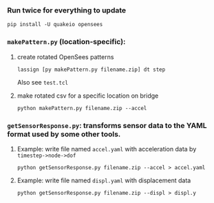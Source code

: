 ### Run twice for everything to update
```
pip install -U quakeio opensees
```

### ```makePattern.py``` (location-specific):
1. create rotated OpenSees patterns
    ```
    lassign [py makePattern.py filename.zip] dt step
    ```
    Also see ```test.tcl```

2. make rotated csv for a specific location on bridge
    ```
    python makePattern.py filename.zip --accel
    ```

### ```getSensorResponse.py```: transforms sensor data to the YAML format used by some other tools.

1. Example: write file named ```accel.yaml``` with acceleration data by ```timestep->node->dof```
    ```
    python getSensorResponse.py filename.zip --accel > accel.yaml
    ```

2. Example: write file named ```displ.yaml``` with displacement data
    ```
    python getSensorResponse.py filename.zip --displ > displ.y
    ```
